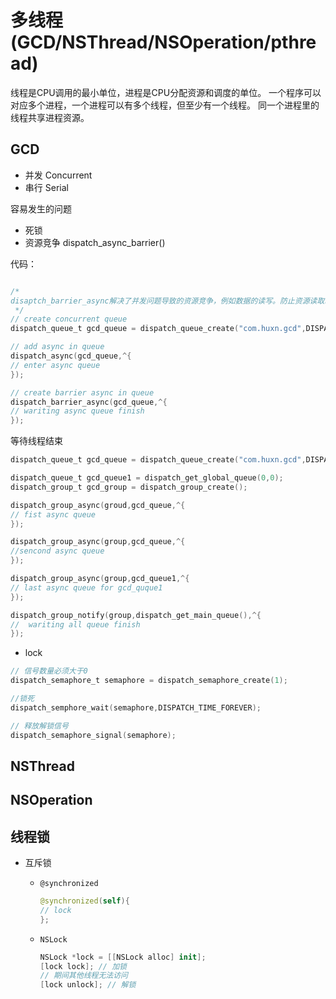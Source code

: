 # 多线程(GCD/NSThread/NSOperation/pthread)

线程是CPU调用的最小单位，进程是CPU分配资源和调度的单位。
一个程序可以对应多个进程，一个进程可以有多个线程，但至少有一个线程。
同一个进程里的线程共享进程资源。


## GCD
* 并发 Concurrent
* 串行 Serial

容易发生的问题

* 死锁
* 资源竞争 dispatch_async_barrier()

代码：

```swift

/*
disaptch_barrier_async解决了并发问题导致的资源竞争，例如数据的读写。防止资源读取时写入
 */
// create concurrent queue
dispatch_queue_t gcd_queue = dispatch_queue_create("com.huxn.gcd",DISPATCH_QUEUE_CONCURRENT); 

// add async in queue
dispatch_async(gcd_queue,^{
// enter async queue
});

// create barrier async in queue
dispatch_barrier_async(gcd_queue,^{
// wariting async queue finish
});
```

等待线程结束

```swift
dispatch_queue_t gcd_queue = dispatch_queue_create("com.huxn.gcd",DISPATCH_QUEUE_CONCURRENT);

dispatch_queue_t gcd_queue1 = dispatch_get_global_queue(0,0);
dispatch_group_t gcd_group = dispatch_group_create();

dispatch_group_async(groud,gcd_queue,^{
// fist async queue
});

dispatch_group_async(group,gcd_queue,^{
//sencond async queue
});

dispatch_group_async(group,gcd_queue1,^{
// last async queue for gcd_quque1
});

dispatch_group_notify(group,dispatch_get_main_queue(),^{
//  wariting all queue finish
});
```

* lock

```swift
// 信号数量必须大于0
dispatch_semaphore_t semaphore = dispatch_semaphore_create(1);

//锁死
dispatch_semphore_wait(semaphore,DISPATCH_TIME_FOREVER);

// 释放解锁信号
dispatch_semaphore_signal(semaphore);
```


## NSThread

## NSOperation

## 线程锁
* 互斥锁

    * `@synchronized`
    
        ```swift
        @synchronized(self){
        // lock
        };
        ```

    * `NSLock`
        
        ```swift
        NSLock *lock = [[NSLock alloc] init];
        [lock lock]; // 加锁
        // 期间其他线程无法访问
        [lock unlock]; // 解锁
        ```

